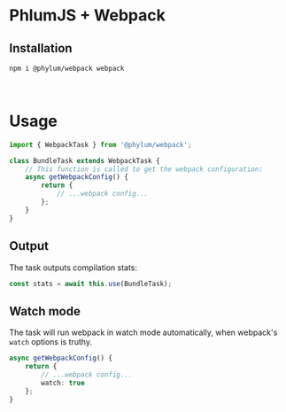 # PhlumJS + Webpack

## Installation
```bash
npm i @phylum/webpack webpack
```

<br>



# Usage
```ts
import { WebpackTask } from '@phylum/webpack';

class BundleTask extends WebpackTask {
	// This function is called to get the webpack configuration:
	async getWebpackConfig() {
		return {
			// ...webpack config...
		};
	}
}
```

## Output
The task outputs compilation stats:
```ts
const stats = await this.use(BundleTask);
```

## Watch mode
The task will run webpack in watch mode automatically, when webpack's `watch` options is truthy.
```ts
async getWebpackConfig() {
	return {
		// ...webpack config...
		watch: true
	};
}
```
